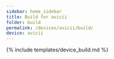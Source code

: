 ```yaml
---
sidebar: home_sidebar
title: Build for avicii
folder: build
permalink: /devices/avicii/build/
device: avicii
---
```

{% include templates/device_build.md %}
